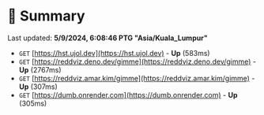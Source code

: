 # 📖 Summary
Last updated: **5/9/2024, 6:08:46 PTG "Asia/Kuala_Lumpur"**

- `GET` [https://hst.ujol.dev](https://hst.ujol.dev) - **Up** (583ms)
- `GET` [https://reddviz.deno.dev/gimme](https://reddviz.deno.dev/gimme) - **Up** (2767ms)
- `GET` [https://reddviz.amar.kim/gimme](https://reddviz.amar.kim/gimme) - **Up** (307ms)
- `GET` [https://dumb.onrender.com](https://dumb.onrender.com) - **Up** (305ms)
